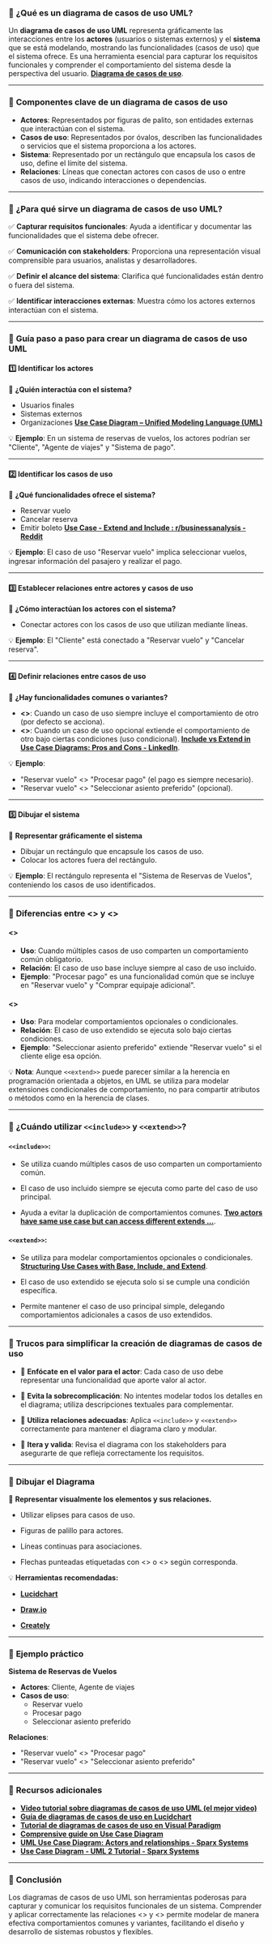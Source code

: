 ### 📌 **¿Qué es un diagrama de casos de uso UML?**

Un **diagrama de casos de uso UML** representa gráficamente las interacciones entre los **actores** (usuarios o sistemas externos) y el **sistema** que se está modelando, mostrando las funcionalidades (casos de uso) que el sistema ofrece. Es una herramienta esencial para capturar los requisitos funcionales y comprender el comportamiento del sistema desde la perspectiva del usuario. **[Diagrama de casos de uso](https://es.wikipedia.org/wiki/Diagrama_de_casos_de_uso?utm_source=chatgpt.com)**.

---

### 📌 **Componentes clave de un diagrama de casos de uso**

- **Actores**: Representados por figuras de palito, son entidades externas que interactúan con el sistema.
- **Casos de uso**: Representados por óvalos, describen las funcionalidades o servicios que el sistema proporciona a los actores.
- **Sistema**: Representado por un rectángulo que encapsula los casos de uso, define el límite del sistema.
- **Relaciones**: Líneas que conectan actores con casos de uso o entre casos de uso, indicando interacciones o dependencias.

---

### 🎯 **¿Para qué sirve un diagrama de casos de uso UML?**

✅ **Capturar requisitos funcionales**: Ayuda a identificar y documentar las funcionalidades que el sistema debe ofrecer.

✅ **Comunicación con stakeholders**: Proporciona una representación visual comprensible para usuarios, analistas y desarrolladores.

✅ **Definir el alcance del sistema**: Clarifica qué funcionalidades están dentro o fuera del sistema.

✅ **Identificar interacciones externas**: Muestra cómo los actores externos interactúan con el sistema.

---

### 🚀 **Guía paso a paso para crear un diagrama de casos de uso UML**

#### **1️⃣ Identificar los actores**

📍 **¿Quién interactúa con el sistema?**

- Usuarios finales
- Sistemas externos
- Organizaciones **[Use Case Diagram – Unified Modeling Language (UML)](https://www.geeksforgeeks.org/use-case-diagram/?utm_source=chatgpt.com)**

💡 **Ejemplo**: En un sistema de reservas de vuelos, los actores podrían ser "Cliente", "Agente de viajes" y "Sistema de pago".

---

#### **2️⃣ Identificar los casos de uso**

📍 **¿Qué funcionalidades ofrece el sistema?**

- Reservar vuelo
- Cancelar reserva
- Emitir boleto **[Use Case - Extend and Include : r/businessanalysis - Reddit](https://www.reddit.com/r/businessanalysis/comments/zt7o23/use_case_extend_and_include/)**

💡 **Ejemplo**: El caso de uso "Reservar vuelo" implica seleccionar vuelos, ingresar información del pasajero y realizar el pago.

---

#### **3️⃣ Establecer relaciones entre actores y casos de uso**

📍 **¿Cómo interactúan los actores con el sistema?**

- Conectar actores con los casos de uso que utilizan mediante líneas.

💡 **Ejemplo**: El "Cliente" está conectado a "Reservar vuelo" y "Cancelar reserva".

---

#### **4️⃣ Definir relaciones entre casos de uso**

📍 **¿Hay funcionalidades comunes o variantes?**

- **<<include>>**: Cuando un caso de uso siempre incluye el comportamiento de otro (por defecto se acciona).
- **<<extend>>**: Cuando un caso de uso opcional extiende el comportamiento de otro bajo ciertas condiciones (uso condicional). **[Include vs Extend in Use Case Diagrams: Pros and Cons - LinkedIn](https://www.linkedin.com/advice/1/what-benefits-drawbacks-using-include)**.

💡 **Ejemplo**:

- "Reservar vuelo" <<include>> "Procesar pago" (el pago es siempre necesario).
- "Reservar vuelo" <<extend>> "Seleccionar asiento preferido" (opcional).

---

#### **5️⃣ Dibujar el sistema**

📍 **Representar gráficamente el sistema**

- Dibujar un rectángulo que encapsule los casos de uso.
- Colocar los actores fuera del rectángulo.

💡 **Ejemplo**: El rectángulo representa el "Sistema de Reservas de Vuelos", conteniendo los casos de uso identificados.

---

### 📌 **Diferencias entre <<include>> y <<extend>>**

#### **<<include>>**

- **Uso**: Cuando múltiples casos de uso comparten un comportamiento común obligatorio.
- **Relación**: El caso de uso base incluye siempre al caso de uso incluido.
- **Ejemplo**: "Procesar pago" es una funcionalidad común que se incluye en "Reservar vuelo" y "Comprar equipaje adicional".

#### **<<extend>>**

- **Uso**: Para modelar comportamientos opcionales o condicionales.
- **Relación**: El caso de uso extendido se ejecuta solo bajo ciertas condiciones.
- **Ejemplo**: "Seleccionar asiento preferido" extiende "Reservar vuelo" si el cliente elige esa opción.

💡 **Nota**: Aunque `<<extend>>` puede parecer similar a la herencia en programación orientada a objetos, en UML se utiliza para modelar extensiones condicionales de comportamiento, no para compartir atributos o métodos como en la herencia de clases.

---

### 🧐 **¿Cuándo utilizar `<<include>>` y `<<extend>>`?**

#### **`<<include>>`**:

- Se utiliza cuando múltiples casos de uso comparten un comportamiento común.

- El caso de uso incluido siempre se ejecuta como parte del caso de uso principal.

- Ayuda a evitar la duplicación de comportamientos comunes. **[Two actors have same use case but can access different extends ...](https://softwareengineering.stackexchange.com/questions/439249/two-actors-have-same-use-case-but-can-access-different-extends-use-case-diagram?utm_source=chatgpt.com)**.

#### **`<<extend>>`**:

- Se utiliza para modelar comportamientos opcionales o condicionales. **[Structuring Use Cases with Base, Include, and Extend](https://guides.visual-paradigm.com/structuring-use-cases-with-base-include-and-extend-a-guide-for-effective-software-development/?utm_source=chatgpt.com)**.

- El caso de uso extendido se ejecuta solo si se cumple una condición específica.

- Permite mantener el caso de uso principal simple, delegando comportamientos adicionales a casos de uso extendidos.

---

### 🧠 **Trucos para simplificar la creación de diagramas de casos de uso**

- 🔹 **Enfócate en el valor para el actor**: Cada caso de uso debe representar una funcionalidad que aporte valor al actor.

- 🔹 **Evita la sobrecomplicación**: No intentes modelar todos los detalles en el diagrama; utiliza descripciones textuales para complementar.

- 🔹 **Utiliza relaciones adecuadas**: Aplica `<<include>>` y `<<extend>>` correctamente para mantener el diagrama claro y modular.

- 🔹 **Itera y valida**: Revisa el diagrama con los stakeholders para asegurarte de que refleja correctamente los requisitos.

---

### 🎨 **Dibujar el Diagrama**

📍 **Representar visualmente los elementos y sus relaciones.**

- Utilizar elipses para casos de uso.

- Figuras de palillo para actores.

- Líneas continuas para asociaciones.

- Flechas punteadas etiquetadas con <<include>> o <<extend>> según corresponda.

💡 **Herramientas recomendadas:**

- **[Lucidchart](https://www.lucidchart.com/)**

- **[Draw.io](https://app.diagrams.net/)**

- **[Creately](https://creately.com/)**

---

### 🚀 **Ejemplo práctico**

**Sistema de Reservas de Vuelos**

- **Actores**: Cliente, Agente de viajes
- **Casos de uso**:
  - Reservar vuelo
  - Procesar pago
  - Seleccionar asiento preferido

**Relaciones**:

- "Reservar vuelo" <<include>> "Procesar pago"
- "Reservar vuelo" <<extend>> "Seleccionar asiento preferido"

---

### 🔗 **Recursos adicionales**

- **[Video tutorial sobre diagramas de casos de uso UML (el mejor video)](https://www.youtube.com/watch?v=4emxjxonNRI)**
- **[Guía de diagramas de casos de uso en Lucidchart](https://www.lucidchart.com/pages/uml-use-case-diagram)**
- **[Tutorial de diagramas de casos de uso en Visual Paradigm](https://online.visual-paradigm.com/diagrams/tutorials/use-case-diagram-tutorial/)**
- **[Comprensive guide on Use Case Diagram](https://www.archimetric.com/comprehensive-guide-on-use-cases-and-the-concepts-of-extend-and-include/?utm_source=chatgpt.com)**
- **[UML Use Case Diagram: Actors and relationships - Sparx Systems](https://www.sparxsystems.eu/languages/uml/diagrams/usecasediagram/)**
- **[Use Case Diagram - UML 2 Tutorial - Sparx Systems](https://sparxsystems.com/resources/tutorials/uml2/use-case-diagram.html)**

---

### 🎯 **Conclusión**

Los diagramas de casos de uso UML son herramientas poderosas para capturar y comunicar los requisitos funcionales de un sistema. Comprender y aplicar correctamente las relaciones <<include>> y <<extend>> permite modelar de manera efectiva comportamientos comunes y variantes, facilitando el diseño y desarrollo de sistemas robustos y flexibles.

